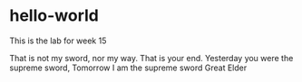 # hello-world
This is the lab for week 15

That is not my sword, nor my way.
That is your end.
Yesterday you were the supreme sword, Tomorrow I am the supreme sword
  Great Elder
